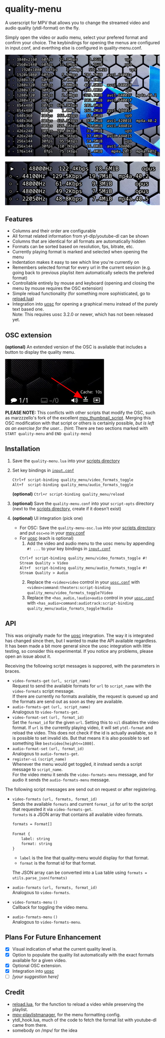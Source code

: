 # quality-menu
A userscript for MPV that allows you to change the streamed video and audio quality (ytdl-format) on the fly.

Simply open the video or audio menu, select your prefered format and confirm your choice. The keybindings for opening the menus are configured in input.conf, and everthing else is configured in quality-menu.conf.

![screenshot](quality-menu-preview-video.jpg)

![screenshot](quality-menu-preview-audio.jpg)

## Features

- Columns and their order are configurable
- All format related information from yt-dlp/youtube-dl can be shown
- Columns that are identical for all formats are automatically hidden
- Formats can be sorted based on resolution, fps, bitrate, etc.
- Currently playing format is marked and selected when opening the menu
- Indentation makes it easy to see which line you're currently on
- Remembers selected format for every url in the current session (e.g. going back to previous playlist item automatically selects the prefered format)
- Controllable entirely by mouse and keyboard (opening and closing the menu by mouse requires the OSC extension)
- Simple reload functionality (for something more sophisticated, go to [reload.lua](https://github.com/4e6/mpv-reload/))
- Integration into [uosc](https://github.com/tomasklaen/uosc) for opening a graphical menu instead of the purely text based one.  
    Note: This requires uosc 3.2.0 or newer, which has not been released yet.

## OSC extension
**(optional)** An extended version of the OSC is available that includes a button to display the quality menu.

![screenshot](quality-menu-preview-osc.jpg)

**PLEASE NOTE:** This conflicts with other scripts that modify the OSC, such as marzzzello's fork of the excellent [mpv_thumbnail_script](https://github.com/marzzzello/mpv_thumbnail_script). Merging this OSC modification with that script or others is certainly possible, *but is left as an exercise for the user...* (hint: There are two sections marked with `START quality-menu` and `END quality-menu`)


## Installation
1. Save the `quality-menu.lua` into your [scripts directory](https://mpv.io/manual/stable/#script-location)
2. Set key bindings in [`input.conf`](https://mpv.io/manual/stable/#input-conf)
    ```
    Ctrl+f script-binding quality_menu/video_formats_toggle
    Alt+f  script-binding quality_menu/audio_formats_toggle
    ```
    **(optional)** `Ctrl+r script-binding quality_menu/reload`

3. **(optional)** Save the `quality-menu.conf` into your `script-opts` directory (next to the [scripts directory](https://mpv.io/manual/stable/#script-location), create if it doesn't exist)
4. **(optional)** UI integration (pick one)
   - For OSC: Save the `quality-menu-osc.lua` into your [scripts directory](https://mpv.io/manual/stable/#script-location)  and put `osc=no` in your [mpv.conf](https://mpv.io/manual/stable/#location-and-syntax)
   - For [uosc](https://github.com/tomasklaen/uosc) (each is optional)
     1. Add the video and audio menu to the uosc menu by appending `#! ...` to your key bindings in [`input.conf`](https://mpv.io/manual/stable/#input-conf)
       ```
       Ctrl+f script-binding quality_menu/video_formats_toggle #! Stream Quality > Video
       Alt+f  script-binding quality_menu/audio_formats_toggle #! Stream Quality > Audio
       ```
     2. Replace the `<video>video` control in your [`uosc.conf`](https://github.com/tomasklaen/uosc/blob/main/script-opts/uosc.conf) with `<video>command:theaters:script-binding quality_menu/video_formats_toggle?Video`
     3. Replace the `<has_audio,!audio>audio` control in your [`uosc.conf`](https://github.com/tomasklaen/uosc/blob/main/script-opts/uosc.conf) with `<has_audio>command:audiotrack:script-binding quality_menu/audio_formats_toggle?Audio`

## API
This was originally made for the [uosc](https://github.com/tomasklaen/uosc) integration.
The way it is integrated has changed since then, but I wanted to make the API available regardless.
It has been made a bit more general since the uosc integration with little testing, so consider this experimental.
If you notice any problems, please open an issue about it.

Receiving the following script messages is suppored, with the parameters in braces.

- `video-formats-get` `(url, script_name)`  
    Request to send the available formats for `url` to `script_name` with the `video-formats` script message.  
    If there are currently no formats available, the request is queued up and the formats are send out as soon as they are available.
- `audio-formats-get` `(url, script_name)`  
    Analogous to `video-formats-get`.
- `video-format-set` `(url, format_id)`  
    Set the `format_id` for the given `url`. Setting this to `nil` disables the video format.
    If `url` is the currently playing video, it will set `ytdl-format` and reload the video.
    This does not check if the id is actually available, so it is possible to set invalid ids. But that means it is also possible to set something like `bestvideo[height<=1080]`.
- `audio-format-set` `(url, format_id)`  
    Analogous to `audio-formats-get`.
- `register-ui` `(script_name)`  
    Whenever the menu would get toggled, it instead sends a script message to `script_name`.  
    For the video menu it sends the `video-formats-menu` message, and for audio it sends the `audio-formats-menu` message.

The following script messages are send out on request or after registering.

- `video-formats` `(url, formats, format_id)`  
    Sends the available `formats` and current `format_id` for url to the script that requested it via `video-formats-get`.  
    `formats` is a JSON array that contains all available video formats.  
    ```
    formats = Format[]
    
    Format {
        label: string
        format: string
    }
    ```
    - `label` is the line that quality-menu would display for that format.
    - `format` is the format id for that format.
    
    The JSON array can be converted into a Lua table using `formats = utils.parse_json(formats)`
- `audio-formats` `(url, formats, format_id)`  
    Analogous to `video-formats`.
- `video-formats-menu` `()`  
    Callback for toggling the video menu.
- `audio-formats-menu` `()`  
    Analogous to `video-formats-menu`.


## Plans For Future Enhancement
- [x] Visual indication of what the current quality level is.
- [x] Option to populate the quality list automatically with the exact formats available for a given video.
- [x] Optional OSC extension.
- [x] Integration into [uosc](https://github.com/tomasklaen/uosc)
- [ ] *\[your suggestion here\]*

## Credit
- [reload.lua](https://github.com/4e6/mpv-reload/), for the function to reload a video while preserving the playlist.
- [mpv-playlistmanager](https://github.com/jonniek/mpv-playlistmanager), for the menu formatting config.
- ytdl_hook.lua, much of the  code to fetch the format list with youtube-dl came from there.
- somebody on /mpv/ for the idea
